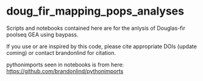 # doug_fir_mapping_pops_analyses

Scripts and notebooks contained here are for the anlysis of Douglas-fir poolseq GEA using baypass.

If you use or are inspired by this code, please cite appropriate DOIs (update coming) or contact brandonlind for citation.

pythonimports seen in notebooks is from here: https://github.com/brandonlind/pythonimports
